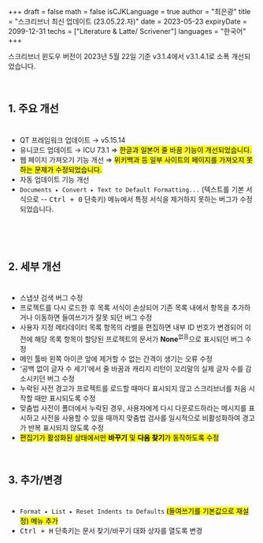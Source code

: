 +++
draft = false
math = false
isCJKLanguage = true
author = "최은광"
title = "스크리브너 최신 업데이트 (23.05.22.자)"
date = 2023-05-23
expiryDate = 2099-12-31
techs = ["Literature & Latte/ Scrivener"]
languages = "한국어"
+++

스크리브너 윈도우 버전이 2023년 5월 22일 기준 v3.1.4에서 v3.1.4.1로 소폭 개선되었습니다.
<!--more--> 

<br>

## 1. 주요 개선

#

- QT 프레임워크 업데이트 → v5.15.14
- 유니코드 업데이트 →  ICU 73.1 ⇒ <mark>한글과 일본어 줄 바꿈 기능이 개선되었습니다.</mark>
- 웹 페이지 가져오기 기능 개선 ⇒ <mark>위키백과 등 일부 사이트의 페이지를 가져오지 못하는 문제가 수정되었습니다.</mark>
- 자동 업데이트 기능 개선
- `Documents ▸ Convert ▸ Text to Default Formatting...` (텍스트를 기본 서식으로 -- <kbd><kbd>Ctrl</kbd> + <kbd>0</kbd></kbd> 단축키) 메뉴에서 특정 서식을 제거하지 못하는 버그가 수정되었습니다.

<br>

<script async src="https://pagead2.googlesyndication.com/pagead/js/adsbygoogle.js?client=ca-pub-2618164900782657"
     crossorigin="anonymous"></script>
<ins class="adsbygoogle"
     style="display:block; text-align:center;"
     data-ad-layout="in-article"
     data-ad-format="fluid"
     data-ad-client="ca-pub-2618164900782657"
     data-ad-slot="9803941047"></ins>
<script>
     (adsbygoogle = window.adsbygoogle || []).push({});
</script>

<br>

## 2. 세부 개선

#

- 스냅샷 검색 버그 수정
- 프로젝트를 다시 로드한 후 목록 서식이 손상되어 기존 목록 내에서 항목을 추가하거나 이동하면 들여쓰기가 잘못 되던 버그 수정
- 사용자 지정 메타데이터 목록 항목의 라벨을 편집하면 내부 ID 번호가 변경되어 이전에 해당 목록 항목이 할당된 프로젝트의 문서가 **None**<sup>없음</sup>으로 표시되던 버그 수정
- 메인 툴바 왼쪽 아이콘 앞에 제거할 수 없는 간격이 생기는 오류 수정
- ‘공백 없이 글자 수 세기’에서 줄 바꿈과 캐리지 리턴이 꼬리말의 실제 글자 수를 감소시키던 버그 수정
- 누락된 사전 경고가 프로젝트를 로드할 때마다 표시되지 않고 스크리브너를 처음 시작할 때만 표시되도록 수정
- 맞춤법 사전이 폴더에서 누락된 경우, 사용자에게 다시 다운로드하라는 메시지를 표시하고 사전을 사용할 수 있을 때까지 맞춤법 검사를 일시적으로 비활성화하여 경고가 반복 표시되지 않도록 수정
- <mark>편집기가 활성화된 상태에서만 **바꾸기** 및 **다음 찾기**가 동작하도록 수정</mark>

<br>

## 3. 추가/변경

#

- `Format ▸ List ▸ Reset Indents to Defaults` <mark>(들여쓰기를 기본값으로 재설정) 메뉴 추가</mark>
- <kbd><kbd>Ctrl</kbd> + <kbd>H</kbd></kbd> 단축키는 문서 찾기/바꾸기 대화 상자를 열도록 변경